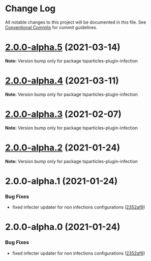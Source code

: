 # Change Log

All notable changes to this project will be documented in this file.
See [Conventional Commits](https://conventionalcommits.org) for commit guidelines.

# [2.0.0-alpha.5](https://github.com/matteobruni/tsparticles/compare/tsparticles-plugin-infection@2.0.0-alpha.4...tsparticles-plugin-infection@2.0.0-alpha.5) (2021-03-14)

**Note:** Version bump only for package tsparticles-plugin-infection





# [2.0.0-alpha.4](https://github.com/matteobruni/tsparticles/compare/tsparticles-plugin-infection@2.0.0-alpha.3...tsparticles-plugin-infection@2.0.0-alpha.4) (2021-03-11)

**Note:** Version bump only for package tsparticles-plugin-infection





# [2.0.0-alpha.3](https://github.com/matteobruni/tsparticles/compare/tsparticles-plugin-infection@2.0.0-alpha.2...tsparticles-plugin-infection@2.0.0-alpha.3) (2021-02-07)

**Note:** Version bump only for package tsparticles-plugin-infection





# [2.0.0-alpha.2](https://github.com/matteobruni/tsparticles/compare/tsparticles-plugin-infection@2.0.0-alpha.1...tsparticles-plugin-infection@2.0.0-alpha.2) (2021-01-24)

**Note:** Version bump only for package tsparticles-plugin-infection





# 2.0.0-alpha.1 (2021-01-24)


### Bug Fixes

* fixed infecter updater for non infections configurations ([2352af9](https://github.com/matteobruni/tsparticles/commit/2352af9dbe01a44a8ae5366c32267196bb505711))





# 2.0.0-alpha.0 (2021-01-24)


### Bug Fixes

* fixed infecter updater for non infections configurations ([2352af9](https://github.com/matteobruni/tsparticles/commit/2352af9dbe01a44a8ae5366c32267196bb505711))
